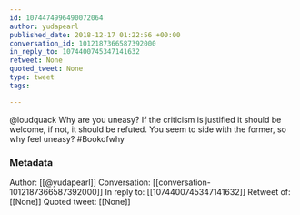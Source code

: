 ```yaml
---
id: 1074474996490072064
author: yudapearl
published_date: 2018-12-17 01:22:56 +00:00
conversation_id: 1012187366587392000
in_reply_to: 1074400745347141632
retweet: None
quoted_tweet: None
type: tweet
tags:

---
```


@loudquack Why are you uneasy? If the criticism is justified it should be welcome, if not, it should be refuted. You seem to side with the former, so why feel uneasy? #Bookofwhy

### Metadata

Author: [[@yudapearl]]
Conversation: [[conversation-1012187366587392000]]
In reply to: [[1074400745347141632]]
Retweet of: [[None]]
Quoted tweet: [[None]]
